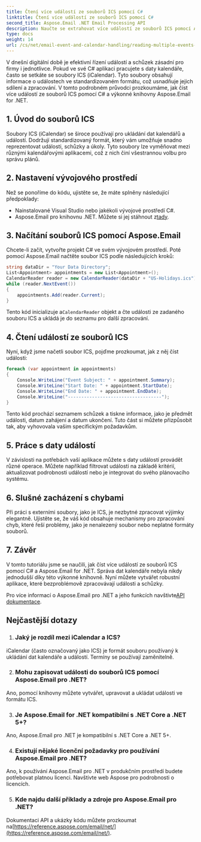 ```yaml
---
title: Čtení více událostí ze souborů ICS pomocí C#
linktitle: Čtení více událostí ze souborů ICS pomocí C#
second_title: Aspose.Email .NET Email Processing API
description: Naučte se extrahovat více událostí ze souborů ICS pomocí Aspose.Email for .NET. Podrobný průvodce s příklady kódu pro efektivní správu událostí.
type: docs
weight: 14
url: /cs/net/email-event-and-calendar-handling/reading-multiple-events-from-ics-files-with-csharp/
---
```


V dnešní digitální době je efektivní řízení událostí a schůzek zásadní pro firmy i jednotlivce. Pokud ve své C# aplikaci pracujete s daty kalendáře, často se setkáte se soubory ICS (iCalendar). Tyto soubory obsahují informace o událostech ve standardizovaném formátu, což usnadňuje jejich sdílení a zpracování. V tomto podrobném průvodci prozkoumáme, jak číst více událostí ze souborů ICS pomocí C# a výkonné knihovny Aspose.Email for .NET.

## 1. Úvod do souborů ICS
Soubory ICS (iCalendar) se široce používají pro ukládání dat kalendářů a událostí. Dodržují standardizovaný formát, který vám umožňuje snadno reprezentovat události, schůzky a úkoly. Tyto soubory lze vyměňovat mezi různými kalendářovými aplikacemi, což z nich činí všestrannou volbu pro správu plánů.

## 2. Nastavení vývojového prostředí
Než se ponoříme do kódu, ujistěte se, že máte splněny následující předpoklady:
- Nainstalované Visual Studio nebo jakékoli vývojové prostředí C#.
-  Aspose.Email pro knihovnu .NET. Můžete si jej stáhnout z[tady](https://releases.aspose.com/email/net/).

## 3. Načítání souborů ICS pomocí Aspose.Email
Chcete-li začít, vytvořte projekt C# ve svém vývojovém prostředí. Poté pomocí Aspose.Email načtěte soubor ICS podle následujících kroků:

```csharp
string dataDir = "Your Data Directory";
List<Appointment> appointments = new List<Appointment>();
CalendarReader reader = new CalendarReader(dataDir + "US-Holidays.ics");
while (reader.NextEvent())
{
    appointments.Add(reader.Current);
}
```

 Tento kód inicializuje a`CalendarReader` objekt a čte události ze zadaného souboru ICS a ukládá je do seznamu pro další zpracování.

## 4. Čtení událostí ze souborů ICS
Nyní, když jsme načetli soubor ICS, pojďme prozkoumat, jak z něj číst události:

```csharp
foreach (var appointment in appointments)
{
    Console.WriteLine("Event Subject: " + appointment.Summary);
    Console.WriteLine("Start Date: " + appointment.StartDate);
    Console.WriteLine("End Date: " + appointment.EndDate);
    Console.WriteLine("-----------------------------------");
}
```
Tento kód prochází seznamem schůzek a tiskne informace, jako je předmět události, datum zahájení a datum ukončení. Tuto část si můžete přizpůsobit tak, aby vyhovovala vašim specifickým požadavkům.

## 5. Práce s daty událostí
V závislosti na potřebách vaší aplikace můžete s daty událostí provádět různé operace. Můžete například filtrovat události na základě kritérií, aktualizovat podrobnosti událostí nebo je integrovat do svého plánovacího systému.

## 6. Slušné zacházení s chybami
Při práci s externími soubory, jako je ICS, je nezbytné zpracovat výjimky elegantně. Ujistěte se, že váš kód obsahuje mechanismy pro zpracování chyb, které řeší problémy, jako je nenalezený soubor nebo neplatné formáty souborů.

## 7. Závěr
V tomto tutoriálu jsme se naučili, jak číst více událostí ze souborů ICS pomocí C# a Aspose.Email for .NET. Správa dat kalendáře nebyla nikdy jednodušší díky této výkonné knihovně. Nyní můžete vytvářet robustní aplikace, které bezproblémově zpracovávají události a schůzky.

 Pro více informací o Aspose.Email pro .NET a jeho funkcích navštivte[API dokumentace](https://reference.aspose.com/email/net/).

## Nejčastější dotazy
1. ### Jaký je rozdíl mezi iCalendar a ICS?
iCalendar (často označovaný jako ICS) je formát souboru používaný k ukládání dat kalendáře a událostí. Termíny se používají zaměnitelně.

2. ### Mohu zapisovat události do souborů ICS pomocí Aspose.Email pro .NET?
Ano, pomocí knihovny můžete vytvářet, upravovat a ukládat události ve formátu ICS.

3. ### Je Aspose.Email for .NET kompatibilní s .NET Core a .NET 5+?
Ano, Aspose.Email pro .NET je kompatibilní s .NET Core a .NET 5+.

4. ### Existují nějaké licenční požadavky pro používání Aspose.Email pro .NET?
Ano, k používání Aspose.Email pro .NET v produkčním prostředí budete potřebovat platnou licenci. Navštivte web Aspose pro podrobnosti o licencích.

5. ### Kde najdu další příklady a zdroje pro Aspose.Email pro .NET?
 Dokumentaci API a ukázky kódu můžete prozkoumat na[https://reference.aspose.com/email/net/](https://reference.aspose.com/email/net/).